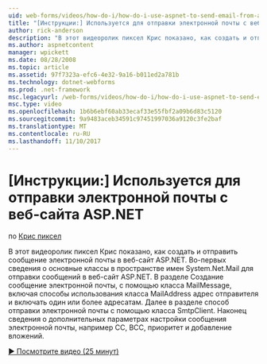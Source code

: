 ```yaml
---
uid: web-forms/videos/how-do-i/how-do-i-use-aspnet-to-send-email-from-a-web-site
title: "[Инструкции:] Используется для отправки электронной почты с веб-сайта ASP.NET | Документы Microsoft"
author: rick-anderson
description: "В этот видеоролик пиксел Крис показано, как создать и отправить сообщение электронной почты в веб-сайт ASP.NET. Во-первых сведения о основными классами f имен System.Net.Mail..."
ms.author: aspnetcontent
manager: wpickett
ms.date: 08/28/2008
ms.topic: article
ms.assetid: 97f7323a-efc6-4e32-9a16-b011ed2a781b
ms.technology: dotnet-webforms
ms.prod: .net-framework
msc.legacyurl: /web-forms/videos/how-do-i/how-do-i-use-aspnet-to-send-email-from-a-web-site
msc.type: video
ms.openlocfilehash: 1b6b6ebf60ab33ecaf33e55fbf2a09b6d83c5120
ms.sourcegitcommit: 9a9483aceb34591c97451997036a9120c3fe2baf
ms.translationtype: MT
ms.contentlocale: ru-RU
ms.lasthandoff: 11/10/2017
---
```

<a name="how-do-i-use-aspnet-to-send-email-from-a-web-site"></a>[Инструкции:] Используется для отправки электронной почты с веб-сайта ASP.NET
====================
по [Крис пиксел](https://twitter.com/chrispels)

В этот видеоролик пиксел Крис показано, как создать и отправить сообщение электронной почты в веб-сайт ASP.NET. Во-первых сведения о основные классы в пространстве имен System.Net.Mail для отправки сообщений в веб-сайт ASP.NET. В разделе Создание сообщение электронной почты, с помощью класса MailMessage, включая способы использования класса MailAddress адрес отправителя и включать один или более адресатам. Далее в разделе способ отправки электронной почты с помощью класса SmtpClient. Наконец сведения о дополнительных параметрах настройки сообщения электронной почты, например CC, BCC, приоритет и добавление вложений.

[&#9654; Посмотрите видео (25 минут)](https://channel9.msdn.com/Blogs/ASP-NET-Site-Videos/how-do-i-use-aspnet-to-send-email-from-a-web-site)
